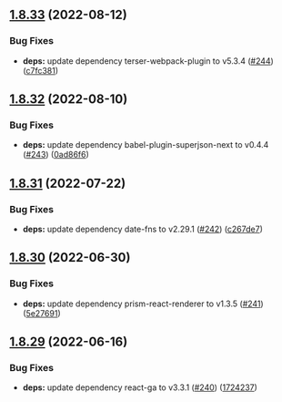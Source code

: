 ## [1.8.33](https://github.com/dds/bosabosa.org/compare/v1.8.32...v1.8.33) (2022-08-12)


### Bug Fixes

* **deps:** update dependency terser-webpack-plugin to v5.3.4 ([#244](https://github.com/dds/bosabosa.org/issues/244)) ([c7fc381](https://github.com/dds/bosabosa.org/commit/c7fc38193265e051a76e072098544f88fefcb05e))



## [1.8.32](https://github.com/dds/bosabosa.org/compare/v1.8.31...v1.8.32) (2022-08-10)


### Bug Fixes

* **deps:** update dependency babel-plugin-superjson-next to v0.4.4 ([#243](https://github.com/dds/bosabosa.org/issues/243)) ([0ad86f6](https://github.com/dds/bosabosa.org/commit/0ad86f665b8dfd4cfe621f2ce176676686d5595e))



## [1.8.31](https://github.com/dds/bosabosa.org/compare/v1.8.30...v1.8.31) (2022-07-22)


### Bug Fixes

* **deps:** update dependency date-fns to v2.29.1 ([#242](https://github.com/dds/bosabosa.org/issues/242)) ([c267de7](https://github.com/dds/bosabosa.org/commit/c267de71555cd6d8c0bd03b23cbc5c4bef585c80))



## [1.8.30](https://github.com/dds/bosabosa.org/compare/v1.8.29...v1.8.30) (2022-06-30)


### Bug Fixes

* **deps:** update dependency prism-react-renderer to v1.3.5 ([#241](https://github.com/dds/bosabosa.org/issues/241)) ([5e27691](https://github.com/dds/bosabosa.org/commit/5e2769185e211b5e6baac4a00a24677d9e35922f))



## [1.8.29](https://github.com/dds/bosabosa.org/compare/v1.8.28...v1.8.29) (2022-06-16)


### Bug Fixes

* **deps:** update dependency react-ga to v3.3.1 ([#240](https://github.com/dds/bosabosa.org/issues/240)) ([1724237](https://github.com/dds/bosabosa.org/commit/1724237f3a331cdf1b1b825364e1e9e05149911e))



